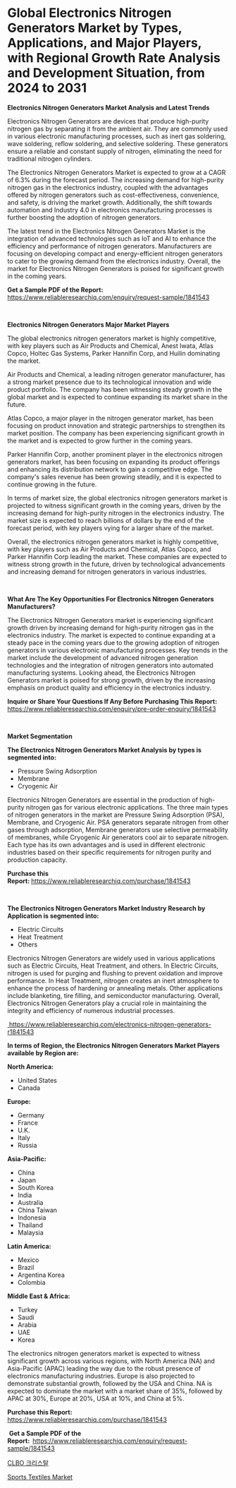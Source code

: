 <p><h1>Global Electronics Nitrogen Generators Market by Types, Applications, and Major Players, with Regional Growth Rate Analysis and Development Situation, from 2024 to 2031</h1></p><p><strong>Electronics Nitrogen Generators Market Analysis and Latest Trends</strong></p>
<p><p>Electronics Nitrogen Generators are devices that produce high-purity nitrogen gas by separating it from the ambient air. They are commonly used in various electronic manufacturing processes, such as inert gas soldering, wave soldering, reflow soldering, and selective soldering. These generators ensure a reliable and constant supply of nitrogen, eliminating the need for traditional nitrogen cylinders.</p><p>The Electronics Nitrogen Generators Market is expected to grow at a CAGR of 6.3% during the forecast period. The increasing demand for high-purity nitrogen gas in the electronics industry, coupled with the advantages offered by nitrogen generators such as cost-effectiveness, convenience, and safety, is driving the market growth. Additionally, the shift towards automation and Industry 4.0 in electronics manufacturing processes is further boosting the adoption of nitrogen generators.</p><p>The latest trend in the Electronics Nitrogen Generators Market is the integration of advanced technologies such as IoT and AI to enhance the efficiency and performance of nitrogen generators. Manufacturers are focusing on developing compact and energy-efficient nitrogen generators to cater to the growing demand from the electronics industry. Overall, the market for Electronics Nitrogen Generators is poised for significant growth in the coming years.</p></p>
<p><strong>Get a Sample PDF of the Report:&nbsp;</strong> <a href="https://www.reliableresearchiq.com/enquiry/request-sample/1841543">https://www.reliableresearchiq.com/enquiry/request-sample/1841543</a></p>
<p>&nbsp;</p>
<p><strong>Electronics Nitrogen Generators Major Market Players</strong></p>
<p><p>The global electronics nitrogen generators market is highly competitive, with key players such as Air Products and Chemical, Anest Iwata, Atlas Copco, Holtec Gas Systems, Parker Hannifin Corp, and Huilin dominating the market. </p><p>Air Products and Chemical, a leading nitrogen generator manufacturer, has a strong market presence due to its technological innovation and wide product portfolio. The company has been witnessing steady growth in the global market and is expected to continue expanding its market share in the future.</p><p>Atlas Copco, a major player in the nitrogen generator market, has been focusing on product innovation and strategic partnerships to strengthen its market position. The company has been experiencing significant growth in the market and is expected to grow further in the coming years.</p><p>Parker Hannifin Corp, another prominent player in the electronics nitrogen generators market, has been focusing on expanding its product offerings and enhancing its distribution network to gain a competitive edge. The company's sales revenue has been growing steadily, and it is expected to continue growing in the future.</p><p>In terms of market size, the global electronics nitrogen generators market is projected to witness significant growth in the coming years, driven by the increasing demand for high-purity nitrogen in the electronics industry. The market size is expected to reach billions of dollars by the end of the forecast period, with key players vying for a larger share of the market.</p><p>Overall, the electronics nitrogen generators market is highly competitive, with key players such as Air Products and Chemical, Atlas Copco, and Parker Hannifin Corp leading the market. These companies are expected to witness strong growth in the future, driven by technological advancements and increasing demand for nitrogen generators in various industries.</p></p>
<p>&nbsp;</p>
<p><strong>What Are The Key Opportunities For Electronics Nitrogen Generators Manufacturers?</strong></p>
<p><p>The Electronics Nitrogen Generators market is experiencing significant growth driven by increasing demand for high-purity nitrogen gas in the electronics industry. The market is expected to continue expanding at a steady pace in the coming years due to the growing adoption of nitrogen generators in various electronic manufacturing processes. Key trends in the market include the development of advanced nitrogen generation technologies and the integration of nitrogen generators into automated manufacturing systems. Looking ahead, the Electronics Nitrogen Generators market is poised for strong growth, driven by the increasing emphasis on product quality and efficiency in the electronics industry.</p></p>
<p><strong>Inquire or Share Your Questions If Any Before Purchasing This Report:</strong> <a href="https://www.reliableresearchiq.com/enquiry/pre-order-enquiry/1841543">https://www.reliableresearchiq.com/enquiry/pre-order-enquiry/1841543</a></p>
<p>&nbsp;</p>
<p><strong>Market Segmentation</strong></p>
<p><strong>The Electronics Nitrogen Generators Market Analysis by types is segmented into:</strong></p>
<p><ul><li>Pressure Swing Adsorption</li><li>Membrane</li><li>Cryogenic Air</li></ul></p>
<p><p>Electronics Nitrogen Generators are essential in the production of high-purity nitrogen gas for various electronic applications. The three main types of nitrogen generators in the market are Pressure Swing Adsorption (PSA), Membrane, and Cryogenic Air. PSA generators separate nitrogen from other gases through adsorption, Membrane generators use selective permeability of membranes, while Cryogenic Air generators cool air to separate nitrogen. Each type has its own advantages and is used in different electronic industries based on their specific requirements for nitrogen purity and production capacity.</p></p>
<p><strong>Purchase this Report:&nbsp;</strong><a href="https://www.reliableresearchiq.com/purchase/1841543">https://www.reliableresearchiq.com/purchase/1841543</a></p>
<p>&nbsp;</p>
<p><strong>The Electronics Nitrogen Generators Market Industry Research by Application is segmented into:</strong></p>
<p><ul><li>Electric Circuits</li><li>Heat Treatment</li><li>Others</li></ul></p>
<p><p>Electronics Nitrogen Generators are widely used in various applications such as Electric Circuits, Heat Treatment, and others. In Electric Circuits, nitrogen is used for purging and flushing to prevent oxidation and improve performance. In Heat Treatment, nitrogen creates an inert atmosphere to enhance the process of hardening or annealing metals. Other applications include blanketing, tire filling, and semiconductor manufacturing. Overall, Electronics Nitrogen Generators play a crucial role in maintaining the integrity and efficiency of numerous industrial processes.</p></p>
<p><a href="https://www.reliableresearchiq.com/electronics-nitrogen-generators-r1841543">&nbsp;https://www.reliableresearchiq.com/electronics-nitrogen-generators-r1841543</a></p>
<p><strong>In terms of Region, the Electronics Nitrogen Generators Market Players available by Region are:</strong></p>
<p>
    <p> <strong> North America: </strong>
        <ul>
            <li>United States</li>
            <li>Canada</li>
        </ul>
        </p> 
    <p> <strong> Europe: </strong>
        <ul>
            <li>Germany</li>
            <li>France</li>
            <li>U.K.</li>
            <li>Italy</li>
            <li>Russia</li>
        </ul>
        </p> 
    <p> <strong> Asia-Pacific: </strong>
        <ul>
            <li>China</li>
            <li>Japan</li>
            <li>South Korea</li>
            <li>India</li>
            <li>Australia</li>
            <li>China Taiwan</li>
            <li>Indonesia</li>
            <li>Thailand</li>
            <li>Malaysia</li>
        </ul>
        </p> 
    <p> <strong> Latin America: </strong>
        <ul>
            <li>Mexico</li>
            <li>Brazil</li>
            <li>Argentina Korea</li>
            <li>Colombia</li>
        </ul>
        </p> 
    <p> <strong> Middle East & Africa: </strong>
        <ul>
            <li>Turkey</li>
            <li>Saudi</li>
            <li>Arabia</li>
            <li>UAE</li>
            <li>Korea</li>
        </ul>
    </p>
    </p>
<p><p>The electronics nitrogen generators market is expected to witness significant growth across various regions, with North America (NA) and Asia-Pacific (APAC) leading the way due to the robust presence of electronics manufacturing industries. Europe is also projected to demonstrate substantial growth, followed by the USA and China. NA is expected to dominate the market with a market share of 35%, followed by APAC at 30%, Europe at 20%, USA at 10%, and China at 5%.</p></p>
<p><strong>Purchase this Report: </strong><a href="https://www.reliableresearchiq.com/purchase/1841543">https://www.reliableresearchiq.com/purchase/1841543</a></p>
<p>&nbsp;<strong>Get a Sample PDF of the Report:&nbsp;&nbsp;</strong><a href="https://www.reliableresearchiq.com/enquiry/request-sample/1841543">https://www.reliableresearchiq.com/enquiry/request-sample/1841543</a></p>
<p><strong></strong></p>
<p><p><a href="https://github.com/vss5505pa7z1p/Market-Research-Report-List-3/blob/main/314475471622.md">CLBO 크리스탈</a></p><p><a href="https://medium.com/@joshdavis1955/insights-into-sports-textiles-market-share-and-competitive-landscape-for-period-from-2024-to-2031-731ba299f1ca">Sports Textiles Market</a></p></p>
